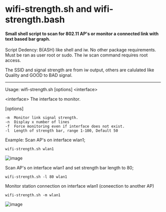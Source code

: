 # wifi-strength.sh and wifi-strength.bash
<h4>Small shell script to scan for 802.11 AP's or monitor a connected link with text based bar graph.</h2>

Script Dedency: B{ASH} like shell and iw. No other package requirements. Must be ran as user root or sudo. The iw scan command requires root access.

 The SSID and signal strength are from iw output, others are
 calulated like Quality and GOOD to BAD signal.

---
 
Usage: wifi-strength.sh [options] \<interface\>

\<interface\>  The interface to monitor. 

[options]

	-m	Monitor link signal strength.
	-n	Display x number of lines
  	-f	Force monitoring even if interface does not exist.
  	-l	Length of strength bar, range 1-100, Default 50

Example:
  Scan AP's on interface wlan1;

	wifi-strength.sh wlan1

 ![image](https://github.com/user-attachments/assets/0a1844ee-f756-4da9-9ea3-d4d5ea64c064)


  Scan AP's on interface wlan1 and set strength bar length to 80;

	wifi-strength.sh -l 80 wlan1

  Monitor station connection on interface wlan1 (coneection to another AP)

	wifi-strength.sh -m wlan1

![image](https://github.com/user-attachments/assets/7408c43a-432c-4dd1-9ad4-e7fc062ca02f)
 

